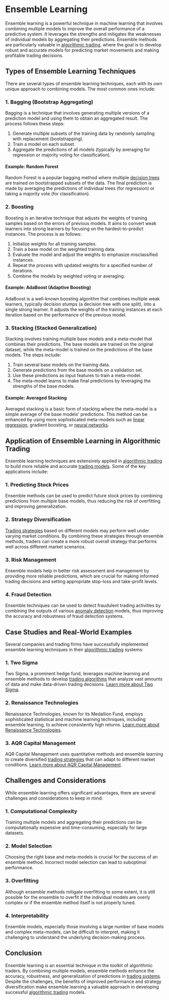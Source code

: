 # Ensemble Learning

Ensemble learning is a powerful technique in machine learning that involves combining multiple models to improve the overall performance of a predictive system. It leverages the strengths and mitigates the weaknesses of individual models by aggregating their predictions. Ensemble methods are particularly valuable in [algorithmic trading](../a/algorithmic_trading.md), where the goal is to develop robust and accurate models for predicting market movements and making profitable trading decisions.

## Types of Ensemble Learning Techniques

There are several types of ensemble learning techniques, each with its own unique approach to combining models. The most common ones include:

### 1. Bagging (Bootstrap Aggregating)
Bagging is a technique that involves generating multiple versions of a prediction model and using them to obtain an aggregated result. The process follows these steps:
1. Generate multiple subsets of the training data by randomly sampling with replacement (bootstrapping).
2. Train a model on each subset.
3. Aggregate the predictions of all models (typically by averaging for regression or majority voting for classification).

#### Example: Random Forest
Random Forest is a popular bagging method where multiple [decision trees](../d/decision_trees.md) are trained on bootstrapped subsets of the data. The final prediction is made by averaging the predictions of individual trees (for regression) or taking a majority vote (for classification).

### 2. Boosting
Boosting is an iterative technique that adjusts the weights of training samples based on the errors of previous models. It aims to convert weak learners into strong learners by focusing on the hardest-to-predict instances. The process is as follows:
1. Initialize weights for all training samples.
2. Train a base model on the weighted training data.
3. Evaluate the model and adjust the weights to emphasize misclassified instances.
4. Repeat the process with updated weights for a specified number of iterations.
5. Combine the models by weighted voting or averaging.

#### Example: AdaBoost (Adaptive Boosting)
AdaBoost is a well-known boosting algorithm that combines multiple weak learners, typically decision stumps (a decision tree with one split), into a single strong learner. It adjusts the weights of the training instances at each iteration based on the performance of the previous model.

### 3. Stacking (Stacked Generalization)
Stacking involves training multiple base models and a meta-model that combines their predictions. The base models are trained on the original dataset, while the meta-model is trained on the predictions of the base models. The steps include:
1. Train several base models on the training data.
2. Generate predictions from the base models on a validation set.
3. Use these predictions as input features to train a meta-model.
4. The meta-model learns to make final predictions by leveraging the strengths of the base models.

#### Example: Averaged Stacking
Averaged stacking is a basic form of stacking where the meta-model is a simple average of the base models' predictions. This method can be enhanced by using more sophisticated meta-models such as [linear regression](../l/linear_regression.md), gradient boosting, or [neural networks](../n/neural_networks_in_trading.md).

## Application of Ensemble Learning in Algorithmic Trading

Ensemble learning techniques are extensively applied in [algorithmic trading](../a/algorithmic_trading.md) to build more reliable and accurate [trading models](../t/trading_models.md). Some of the key applications include:

### 1. Predicting Stock Prices
Ensemble methods can be used to predict future stock prices by combining predictions from multiple base models, thus reducing the risk of overfitting and improving generalization.

### 2. Strategy Diversification
[Trading strategies](../t/trading_strategies.md) based on different models may perform well under varying market conditions. By combining these strategies through ensemble methods, traders can create a more robust overall strategy that performs well across different market scenarios.

### 3. Risk Management
Ensemble models help in better risk assessment and management by providing more reliable predictions, which are crucial for making informed trading decisions and setting appropriate stop-loss and take-profit levels.

### 4. Fraud Detection
Ensemble techniques can be used to detect fraudulent trading activities by combining the outputs of various [anomaly detection](../a/anomaly_detection.md) models, thus improving the accuracy and robustness of fraud detection systems.

## Case Studies and Real-World Examples

Several companies and trading firms have successfully implemented ensemble learning techniques in their [algorithmic trading](../a/algorithmic_trading.md) systems:

### 1. Two Sigma
Two Sigma, a prominent hedge fund, leverages machine learning and ensemble methods to develop [trading algorithms](../t/trading_algorithms.md) that analyze vast amounts of data and make data-driven trading decisions. [Learn more about Two Sigma](https://www.twosigma.com/).

### 2. Renaissance Technologies
Renaissance Technologies, known for its Medallion Fund, employs sophisticated statistical and machine learning techniques, including ensemble learning, to achieve consistently high returns. [Learn more about Renaissance Technologies](https://www.rentec.com/).

### 3. AQR Capital Management
AQR Capital Management uses quantitative methods and ensemble learning to create diversified [trading strategies](../t/trading_strategies.md) that can adapt to different market conditions. [Learn more about AQR Capital Management](https://www.aqr.com/).

## Challenges and Considerations

While ensemble learning offers significant advantages, there are several challenges and considerations to keep in mind:

### 1. Computational Complexity
Training multiple models and aggregating their predictions can be computationally expensive and time-consuming, especially for large datasets.

### 2. Model Selection
Choosing the right base and meta-models is crucial for the success of an ensemble method. Incorrect model selection can lead to suboptimal performance.

### 3. Overfitting
Although ensemble methods mitigate overfitting to some extent, it is still possible for the ensemble to overfit if the individual models are overly complex or if the ensemble method itself is not properly tuned.

### 4. Interpretability
Ensemble models, especially those involving a large number of base models and complex meta-models, can be difficult to interpret, making it challenging to understand the underlying decision-making process.

## Conclusion

Ensemble learning is an essential technique in the toolkit of algorithmic traders. By combining multiple models, ensemble methods enhance the accuracy, robustness, and generalization of predictions in [trading systems](../t/trading_systems.md). Despite the challenges, the benefits of improved performance and strategy diversification make ensemble learning a valuable approach in developing successful [algorithmic trading](../a/algorithmic_trading.md) models.
